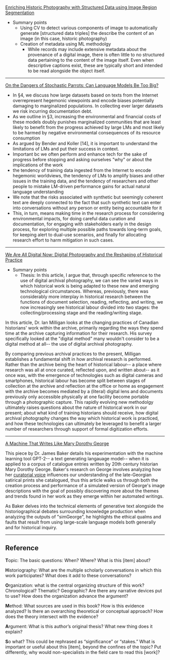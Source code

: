[Enriching Historic Photography with Structured Data using Image Region Segmentation](https://statsmaths.github.io/pdf/2020-enrich-photography.pdf)
- Summary points
  - Using CV to detect various components of image to automatically generate [structured data triples] the describe the content of an image (in this case, historic photography)
  - Creation of metadata using ML methodolgy
    - While records may include extensive metadata about the provenance of a digital image, there is often little to no structured data pertaining to the content of the image itself. Even when descriptive captions exist, these are typically short and intended to be read alongside the object itself.

---
[On the Dangers of Stochastic Parrots: Can Language Models Be Too Big?](https://dl.acm.org/doi/pdf/10.1145/3442188.3445922)
- In §4, we discuss how large datasets based on texts from the Internet overrepresent hegemonic viewpoints and encode biases potentially damaging to marginalized populations. In collecting ever larger datasets we risk incurring documentation debt.
- As we outline in §3, increasing the environmental and financial costs of these models doubly punishes marginalized communities that are least likely to benefit from the progress achieved by large LMs and most likely to be harmed by negative environmental consequences of its resource consumption
- As argued by Bender and Koller [14], it is important to understand the limitations of LMs and put their success in context.
- Important bc we often perform and enhance tech for the sake of progress before stopping and asking ourselves "why" or about the implications of the work
-  the tendency of training data ingested from the Internet to encode hegemonic worldviews, the tendency of LMs to amplify biases and other issues in the training data, and the tendency of researchers and other people to mistake LM-driven performance gains for actual natural language understanding
-  We note that the risks associated with synthetic but seemingly coherent text are deeply connected to the fact that such synthetic text can enter into conversations without any person or entity being accountable for it
- This, in turn, means making time in the research process for considering environmental impacts, for doing careful data curation and documentation, for engaging with stakeholders early in the design process, for exploring multiple possible paths towards long-term goals, for keeping alert to dual-use scenarios, and finally for allocating research effort to harm mitigation in such cases.

---
[We Are All Digital Now: Digital Photography and the Reshaping of Historical Practice](https://muse-jhu-edu.proxy.library.carleton.ca/article/777493)
- Summary points
  - Thesis:  In this article, I argue that, through specific reference to the use of digital archival photography, we can see the varied ways in which historical work is being adapted to these new and emerging technological circumstances. Whereas, previously, there was considerably more interplay in historical research between the functions of document selection, reading, reflecting, and writing, we now increasingly see historical labour divided into two stages: the collecting/processing stage and the reading/writing stage.

In this article, Dr. Ian Milligan looks at the changing practices of Canadian historians' work within the archive, primarily regarding the ways they spend time at the archive capturing information for their research. His survey specifically looked at the "digital method" many wouldn't consider to be a digital method at all-- the use of digital archival photography.

By comparing previous archival practices to the present, Milligan establishes a fundamental shift in how archival research is performed. Rather than the archive being the heart of historical labour-- a place where research was all at once curated, reflected upon, and written about-- as it once was, with the emergence of technologies such as digital cameras and smartphones, historical labour has become split between stages of collection at the archive and reflection at the office or home as engagement with the archive becomes mediated by a (literal) digital lens and documents previously only accessible physically at one facility become portable through a photographic capture. This rapidly evolving new methodolgy ultimately raises questions about the nature of historical work in our present; about what kind of training historians should receive, how digital archival photography changes the way which historical work is practiced, and how these technologies can ultimately be leveraged to benefit a larger number of researchers through support of formal digitization efforts.


---
[A Machine That Writes Like Mary Dorothy George](https://cradledincaricature.com/2020/06/18/mary-dorothy-george/)

This piece by Dr. James Baker details his experimentation with the machine learning tool GPT-2-- a text generating langauage model-- when it is applied to a corpus of  catalogue entries written by 20th century historian Mary Dorothy George. Baker's research on George involves analyzing how her [curatorial voice](https://curatorialvoice.github.io/) influences our understanding of the late-Georgian satirical prints she catalogued, thus this article walks us through both the creation process and performance of a simulated version of George's image descriptions with the goal of possibly discovering more about the themes and trends found in her work as they emerge within her automated writings.

As Baker delves into the technical elements of generative text alongside the historiographical debates surrounding knowledge production when analyzing the outputs of "simGeorge", he highlights the ethical qualms and faults that result from using large-scale language models both generally and for historical inquiry.

---
## Reference

**T**opic: The basic questions: When? Where? What is this [item] about?


**H**istoriography: What are the multiple scholarly conversations in which this work participates? What does it add to these conversations?


**O**rganization: what is the central organizing structure of this work? Chronological? Thematic? Geographic? Are there any narrative devices put to use? How does the organization advance the argument?


**M**ethod: What sources are used in this book? How is this evidence analyzed? Is there an overarching theoretical or conceptual approach? How does the theory intersect with the evidence?


**A**rgument: What is this author’s original thesis? What new thing does it explain?


**S**o what? This could be rephrased as “significance” or “stakes.” What is important or useful about this [item], beyond the confines of the topic? Put differently, why would non-specialists in the field care to read this [work]?
